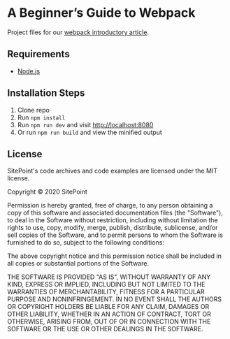 # A Beginner’s Guide to Webpack

Project files for our [webpack introductory article](https://www.sitepoint.com/webpack-beginner-guide/).

## Requirements

* [Node.js](http://nodejs.org/)

## Installation Steps

1. Clone repo
2. Run `npm install`
3. Run `npm run dev` and visit <http://localhost:8080>
4. Or run `npm run build` and view the minified output

## License

SitePoint's code archives and code examples are licensed under the MIT license.

Copyright © 2020 SitePoint

Permission is hereby granted, free of charge, to any person obtaining a copy of this software and associated documentation files (the "Software"), to deal in the Software without restriction, including without limitation the rights to use, copy, modify, merge, publish, distribute, sublicense, and/or sell copies of the Software, and to permit persons to whom the Software is furnished to do so, subject to the following conditions:

The above copyright notice and this permission notice shall be included in all copies or substantial portions of the Software.

THE SOFTWARE IS PROVIDED "AS IS", WITHOUT WARRANTY OF ANY KIND, EXPRESS OR IMPLIED, INCLUDING BUT NOT LIMITED TO THE WARRANTIES OF MERCHANTABILITY, FITNESS FOR A PARTICULAR PURPOSE AND NONINFRINGEMENT. IN NO EVENT SHALL THE AUTHORS OR COPYRIGHT HOLDERS BE LIABLE FOR ANY CLAIM, DAMAGES OR OTHER LIABILITY, WHETHER IN AN ACTION OF CONTRACT, TORT OR OTHERWISE, ARISING FROM, OUT OF OR IN CONNECTION WITH THE SOFTWARE OR THE USE OR OTHER DEALINGS IN THE SOFTWARE.
